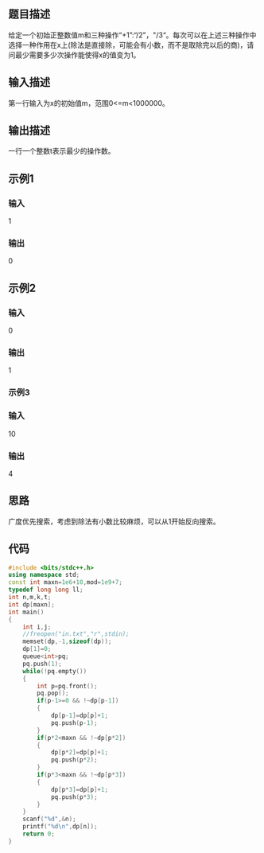 ## 题目描述

给定一个初始正整数值m和三种操作“+1”:“/2”，"/3“。每次可以在上述三种操作中选择一种作用在x上(除法是直接除，可能会有小数，而不是取除完以后的商)，请问最少需要多少次操作能使得x的值变为1。

## 输入描述

第一行输入为x的初始值m，范围0<=m<1000000。

## 输出描述

一行一个整数t表示最少的操作数。

## 示例1

### 输入

1

### 输出

0

## 示例2

### 输入

0

### 输出

1

### 示例3

### 输入

10

### 输出

4

## 思路

广度优先搜索，考虑到除法有小数比较麻烦，可以从1开始反向搜索。

## 代码

```c++
#include <bits/stdc++.h>
using namespace std;
const int maxn=1e6+10,mod=1e9+7;
typedef long long ll;
int n,m,k,t;
int dp[maxn];
int main()
{
    int i,j;
    //freopen("in.txt","r",stdin);
    memset(dp,-1,sizeof(dp));
    dp[1]=0;
    queue<int>pq;
    pq.push(1);
    while(!pq.empty())
    {
        int p=pq.front();
        pq.pop();
        if(p-1>=0 && !~dp[p-1])
        {
            dp[p-1]=dp[p]+1;
            pq.push(p-1);
        }
        if(p*2<maxn && !~dp[p*2])
        {
            dp[p*2]=dp[p]+1;
            pq.push(p*2);
        }
        if(p*3<maxn && !~dp[p*3])
        {
            dp[p*3]=dp[p]+1;
            pq.push(p*3);
        }
    }
    scanf("%d",&n);
    printf("%d\n",dp[n]);
    return 0;
}
```

